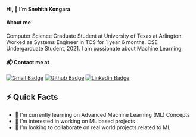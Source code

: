 #### Hi, 👋 I’m Snehith Kongara
#### About me

Computer Science Graduate Student at University of Texas at Arlington. Worked as Systems Engineer in TCS for 1 year 6 months. CSE Undergarduate Student, 2021. I am passionate about Machine Learning.

#### 📬 Contact me at

[![Gmail Badge](https://img.shields.io/badge/-Gmail-d14836?style=for-the-badge&logo=Gmail&logoColor=white&link=mailto:snehith529@gmail.com)](mailto:snehith529@gmail.com)
[![Github Badge](http://img.shields.io/badge/-Github-black?style=for-the-badge&logo=github)](https://github.com/Snehith529)
[![Linkedin Badge](https://img.shields.io/badge/-LinkedIn-blue?style=for-the-badge&logo=Linkedin&logoColor=white)](linkedin.com/in/kongara-snehith-a5336616a)

## ⚡️ Quick Facts
- 🌱 I’m currently learning on Advanced Machine Learning (ML) Concepts 
- 👀 I’m interested in working on ML based projects
- 💞️ I’m looking to collaborate on real world projects related to ML 


<!---
Snehith529/Snehith529 is a ✨ special ✨ repository because its `README.md` (this file) appears on your GitHub profile.
You can click the Preview link to take a look at your changes.
--->
